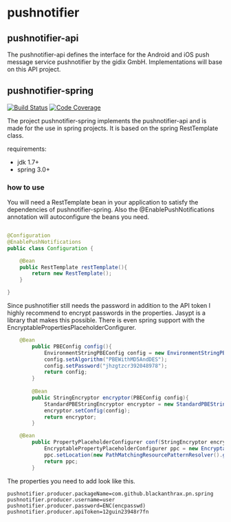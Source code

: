 # pushnotifier

## pushnotifier-api

The pushnotifier-api defines the interface for the Android and iOS push message service pushnotifier by the gidix GmbH.
Implementations will base on this API project.

## pushnotifier-spring

[![Build Status](https://travis-ci.org/blackanthrax/pushnotifier-producer.svg?branch=master)](https://travis-ci.org/blackanthrax/pushnotifier-producer)
[![Code Coverage](https://img.shields.io/codecov/c/github/pvorb/property-providers/develop.svg)](https://codecov.io/github/pvorb/property-providers?branch=develop)

The project pushnotifier-spring implements the pushnotifier-api and is made for the use in spring projects.
It is based on the spring RestTemplate class.

requirements:
- jdk 1.7+
- spring 3.0+

### how to use

You will need a RestTemplate bean in your application to satisfy the dependencies of pushnotifier-spring.
Also the @EnablePushNotifications annotation will autoconfigure the beans you need.


```java

@Configuration
@EnablePushNotifications
public class Configuration {

	@Bean
	public RestTemplate restTemplate(){
		return new RestTemplate();
	}

}
```

Since pushnotifier still needs the password in addition to the API token I highly recommend to encrypt passwords
in the properties. Jasypt is a library that makes this possible. There is even spring support with the 
EncryptablePropertiesPlaceholderConfigurer.

```java
	@Bean
        public PBEConfig config(){
            EnvironmentStringPBEConfig config = new EnvironmentStringPBEConfig();
            config.setAlgorithm("PBEWithMD5AndDES");
            config.setPassword("jhzgtzcr392048978");
            return config;
        }
        
        @Bean
        public StringEncryptor encryptor(PBEConfig config){
            StandardPBEStringEncryptor encryptor = new StandardPBEStringEncryptor();
            encryptor.setConfig(config);
            return encryptor;
        }

	@Bean
        public PropertyPlaceholderConfigurer conf(StringEncryptor encryptor){
            EncryptablePropertyPlaceholderConfigurer ppc = new EncryptablePropertyPlaceholderConfigurer(encryptor);
            ppc.setLocation(new PathMatchingResourcePatternResolver().getResource("classpath:application.properties"));
            return ppc;
        }

```

The properties you need to add look like this.

```
pushnotifier.producer.packageName=com.github.blackanthrax.pn.spring
pushnotifier.producer.username=user
pushnotifier.producer.password=ENC(encpasswd)
pushnotifier.producer.apiToken=12guin23948r7fn
```
